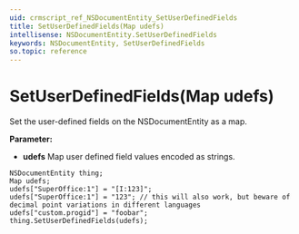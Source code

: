 ```yaml
---
uid: crmscript_ref_NSDocumentEntity_SetUserDefinedFields
title: SetUserDefinedFields(Map udefs)
intellisense: NSDocumentEntity.SetUserDefinedFields
keywords: NSDocumentEntity, SetUserDefinedFields
so.topic: reference
---
```


# SetUserDefinedFields(Map udefs)

Set the user-defined fields on the NSDocumentEntity as a map.

**Parameter:** 
* **udefs** Map user defined field values encoded as strings.

```crmscript
NSDocumentEntity thing;
Map udefs;
udefs["SuperOffice:1"] = "[I:123]";
udefs["SuperOffice:1"] = "123"; // this will also work, but beware of decimal point variations in different languages
udefs["custom.progid"] = "foobar";
thing.SetUserDefinedFields(udefs);
```


